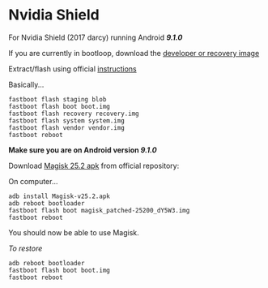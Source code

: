 # Nvidia Shield
For Nvidia Shield (2017 darcy) running Android **_9.1.0_**

If you are currently in bootloop, download the [developer or recovery image](https://developer.nvidia.com/gameworksdownload)

Extract/flash using official [instructions](https://developer.download.nvidia.com/assets/gameworks/downloads/regular/howtoflash/HowTO-Flash-Recovery-Image.txt)

Basically...
```
fastboot flash staging blob
fastboot flash boot boot.img
fastboot flash recovery recovery.img
fastboot flash system system.img
fastboot flash vendor vendor.img
fastboot reboot
```

**Make sure you are on Android version _9.1.0_**

Download [Magisk 25.2 apk](https://github.com/topjohnwu/Magisk/releases/download/v25.2/Magisk-v25.2.apk) from official repository:


On computer...
```
adb install Magisk-v25.2.apk
adb reboot bootloader
fastboot flash boot magisk_patched-25200_dY5W3.img
fastboot reboot
```
You should now be able to use Magisk.

_To restore_
```
adb reboot bootloader
fastboot flash boot boot.img
fastboot reboot
```
